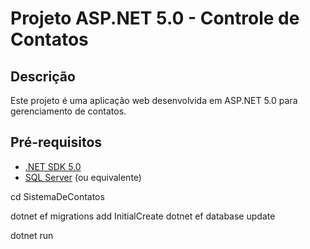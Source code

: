 # Projeto ASP.NET 5.0 - Controle de Contatos

## Descrição
Este projeto é uma aplicação web desenvolvida em ASP.NET 5.0 para gerenciamento de contatos.

## Pré-requisitos
- [.NET SDK 5.0](https://dotnet.microsoft.com/download/dotnet/5.0)
- [SQL Server](https://www.microsoft.com/en-us/sql-server/sql-server-downloads) (ou equivalente)

cd SistemaDeContatos

dotnet ef migrations add InitialCreate
dotnet ef database update

dotnet run